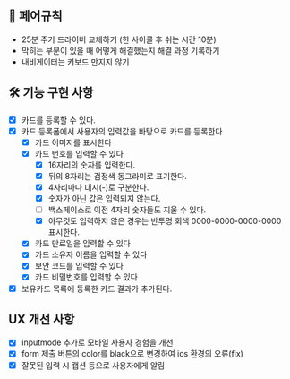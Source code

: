 ## 🫠 페어규칙

- 25분 주기 드라이버 교체하기 (한 사이클 후 쉬는 시간 10분)
- 막히는 부분이 있을 때 어떻게 해결했는지 해결 과정 기록하기
- 내비게이터는 키보드 만지지 않기

## 🛠️ 기능 구현 사항

- [x] 카드를 등록할 수 있다.
- [x] 카드 등록폼에서 사용자의 입력값을 바탕으로 카드를 등록한다
  - [x] 카드 이미지를 표시한다
  - [x] 카드 번호를 입력할 수 있다
    - [x] 16자리의 숫자를 입력한다.
    - [x] 뒤의 8자리는 검정색 동그라미로 표기한다.
    - [x] 4자리마다 대시(-)로 구분한다.
    - [x] 숫자가 아닌 값은 입력되지 않는다.
    - [ ] 백스페이스로 이전 4자리 숫자들도 지울 수 있다.
    - [x] 아무것도 입력하지 않은 경우는 반투명 회색 0000-0000-0000-0000 표시한다.
  - [x] 카드 만료일을 입력할 수 있다
  - [x] 카드 소유자 이름을 입력할 수 있다
  - [x] 보안 코드를 입력할 수 있다
  - [x] 카드 비밀번호를 입력할 수 있다
- [x] 보유카드 목록에 등록한 카드 결과가 추가된다.

## UX 개선 사항

- [x] inputmode 추가로 모바일 사용자 경험을 개선
- [x] form 제출 버튼의 color를 black으로 변경하여 ios 환경의 오류(fix)
- [x] 잘못된 입력 시 캡션 등으로 사용자에게 알림
